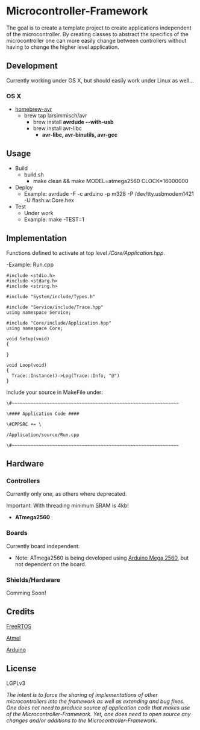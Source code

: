 # Microcontroller-Framework

The goal is to create a template project to create applications independent of the microcontroller.  By creating classes to abstract the specifics of the microcontroller one can more easily change between controllers without having to change the higher level application.

## Development

Currently working under OS X, but should easily work under Linux as well...

### OS X
  - [homebrew-avr](https://github.com/larsimmisch/homebrew-avr)
    - brew tap larsimmisch/avr
      - brew install **avrdude --with-usb**
      - brew install avr-libc
        - **avr-libc, avr-binutils, avr-gcc**

## Usage

  - Build
     - build.sh
       - make clean && make MODEL=atmega2560 CLOCK=16000000
  - Deploy
     - Example: avrdude -F -c arduino -p m328 -P /dev/tty.usbmodem1421 -U flash:w:Core.hex
  - Test
     - Under work
     - Example: make -TEST=1

## Implementation

Functions defined to activate at top level */Core/Application.hpp*.  

  -Example: Run.cpp

    #include <stdio.h>
    #include <stdarg.h>
    #include <string.h>

    #include "System/include/Types.h"

    #include "Service/include/Trace.hpp"
    using namespace Service;

    #include "Core/include/Application.hpp"
    using namespace Core;

    void Setup(void)
    {

    }

    void Loop(void)
    {
      Trace::Instance()->Log(Trace::Info, "@")
    }


Include your source in MakeFile under:

  
    \#~~~~~~~~~~~~~~~~~~~~~~~~~~~~~~~~~~~~~~~~~~~~~~~~~~~~~~~~~~~~~~

    \#### Application Code ####

    \#CPPSRC += \

    /Application/source/Run.cpp 

    \#~~~~~~~~~~~~~~~~~~~~~~~~~~~~~~~~~~~~~~~~~~~~~~~~~~~~~~~~~~~~~~

## Hardware

### Controllers
Currently only one, as others where deprecated.

Important: With threading minimum SRAM is 4kb!

  - **ATmega2560**

### Boards
Currently board independent.

  - Note: ATmega2560 is being developed using [Arduino Mega 2560](http://arduino.cc/en/Main/arduinoBoardMega2560), but not dependent on the board.

### Shields/Hardware
Comming Soon!

## Credits

[FreeRTOS](http://www.freertos.org/)

[Atmel](http://www.atmel.com/products/microcontrollers/avr/)
  
[Arduino](http://arduino.cc/)

## License

LGPLv3

*The intent is to force the sharing of implementations of other microcontrollers into the framework as well as extending and bug fixes.  One does not need to produce source of application code that makes use of the Microcontroller-Framework.  Yet, one does need to open source any changes and/or additions to the Microcontroller-Framework.*
